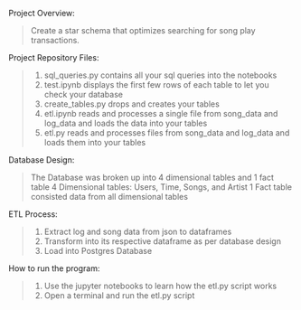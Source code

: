 Project Overview:
>Create a star schema that optimizes searching for song play transactions.

Project Repository Files:
>1. sql_queries.py contains all your sql queries into the notebooks 
>2. test.ipynb displays the first few rows of each table to let you check your database
>3. create_tables.py drops and creates your tables
>4. etl.ipynb reads and processes a single file from song_data and log_data and loads the data into your tables
>5. etl.py reads and processes files from song_data and log_data and loads them into your tables

Database Design:
>The Database was broken up into 4 dimensional tables and 1 fact table
>4 Dimensional tables: Users, Time, Songs, and Artist
>1 Fact table consisted data from all dimensional tables

ETL Process:
>1. Extract log and song data from json to dataframes
>2. Transform into its respective dataframe as per database design
>3. Load into Postgres Database

How to run the program:
>1. Use the jupyter notebooks to learn how the etl.py script works
>2. Open a terminal and run the etl.py script


